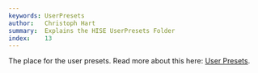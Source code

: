 ```yaml
---
keywords: UserPresets
author:   Christoph Hart
summary:  Explains the HISE UserPresets Folder
index:    13
---
```


The place for the user presets. Read more about this here: [User Presets](/working-with-hise/project-management/user-presets).
